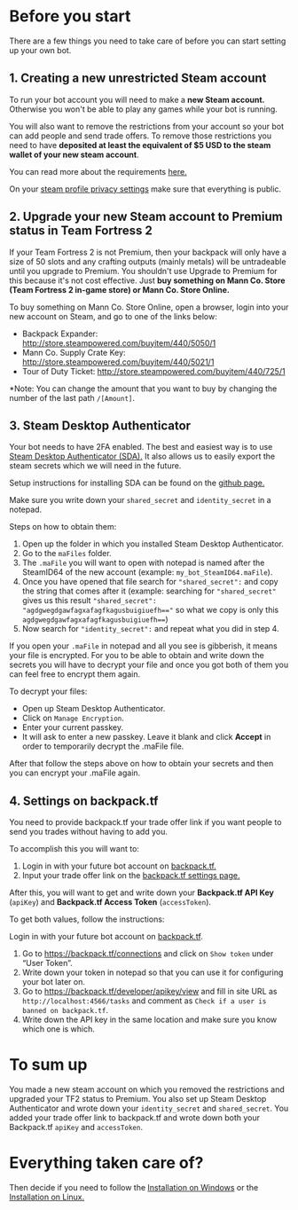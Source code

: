# Before you start
There are a few things you need to take care of before you can start setting up your own bot.

## 1. Creating a new unrestricted Steam account
To run your bot account you will need to make a **new Steam account.** Otherwise you won't be able to play any games while your bot is running.

You will also want to remove the restrictions from your account so your bot can add people and send trade offers.
To remove those restrictions you need to have **deposited at least the equivalent of $5 USD to the steam wallet of your new steam account**.

You can read more about the requirements [here.](https://support.steampowered.com/kb_article.php?ref=3330-iagk-7663)

On your [steam profile privacy settings](https://steamcommunity.com/my/edit/settings) make sure that everything is public.

## 2. Upgrade your new Steam account to Premium status in Team Fortress 2
If your Team Fortress 2 is not Premium, then your backpack will only have a size of 50 slots and any crafting outputs (mainly metals) will be untradeable until you upgrade to Premium. You shouldn't use Upgrade to Premium for this because it's not cost effective.
Just **buy something on Mann Co. Store (Team Fortress 2 in-game store) or Mann Co. Store Online.**

To buy something on Mann Co. Store Online, open a browser, login into your new account on Steam, and go to one of the links below:
- Backpack Expander: http://store.steampowered.com/buyitem/440/5050/1
- Mann Co. Supply Crate Key: http://store.steampowered.com/buyitem/440/5021/1
- Tour of Duty Ticket: http://store.steampowered.com/buyitem/440/725/1

*Note: You can change the amount that you want to buy by changing the number of the last path `/[Amount]`.

## 3. Steam Desktop Authenticator
Your bot needs to have 2FA enabled. The best and easiest way is to use [Steam Desktop Authenticator (SDA).](https://github.com/Jessecar96/SteamDesktopAuthenticator) 
It also allows us to easily export the steam secrets which we will need in the future.

Setup instructions for installing SDA can be found on the [github page.](https://github.com/Jessecar96/SteamDesktopAuthenticator)

Make sure you write down your `shared_secret` and `identity_secret` in a notepad.

Steps on how to obtain them: 
1. Open up the folder in which you installed Steam Desktop Authenticator.
2. Go to the `maFiles` folder.
3. The `.maFile` you will want to open with notepad is named after the SteamID64 of the new account (example: `my_bot_SteamID64.maFile`).
4. Once you have opened that file search for `"shared_secret":` and copy the string that comes after it (example: searching for `"shared_secret"` gives us this result `"shared_secret": "agdgwegdgawfagxafagfkagusbuigiuefh=="` so what we copy is only this `agdgwegdgawfagxafagfkagusbuigiuefh==`)
5. Now search for `"identity_secret":` and repeat what you did in step 4.

If you open your `.maFile` in notepad and all you see is gibberish, it means your file is encrypted. For you to be able to obtain and write down the secrets you will have to decrypt your file and once you got both of them you can feel free to encrypt them again.

To decrypt your files:
- Open up Steam Desktop Authenticator.
- Click on `Manage Encryption`.
- Enter your current passkey.
- It will ask to enter a new passkey. Leave it blank and click **Accept** in order to temporarily decrypt the .maFile file.

After that follow the steps above on how to obtain your secrets and then you can encrypt your .maFile again.

## 4. Settings on backpack.tf
You need to provide backpack.tf your trade offer link if you want people to send you trades without having to add you.

To accomplish this you will want to:

1. Login in with your future bot account on [backpack.tf.](https://backpack.tf/)
2. Input your trade offer link on the [backpack.tf settings page.](https://backpack.tf/settings)

After this, you will want to get and write down your **Backpack.tf API Key** (`apiKey`) and **Backpack.tf Access Token** (`accessToken`).

To get both values, follow the instructions:

Login in with your future bot account on [backpack.tf](https://backpack.tf/).
1. Go to https://backpack.tf/connections and click on `Show token` under “User Token”.
2. Write down your token in notepad so that you can use it for configuring your bot later on.
3. Go to https://backpack.tf/developer/apikey/view and fill in site URL as `http://localhost:4566/tasks` and comment as `Check if a user is banned on backpack.tf`.
4. Write down the API key in the same location and make sure you know which one is which.

# To sum up
You made a new steam account on which you removed the restrictions and upgraded your TF2 status to Premium.
You also set up Steam Desktop Authenticator and wrote down your `identity_secret` and `shared_secret`.
You added your trade offer link to backpack.tf and wrote down both your Backpack.tf `apiKey` and `accessToken`.

# Everything taken care of?
Then decide if you need to follow the [Installation on Windows](https://github.com/idinium96/tf2autobot/wiki/Downloading-the-bot-on-Windows) or the [Installation on Linux.](https://github.com/idinium96/tf2autobot/wiki/Downloading-the-bot-on-Linux)
